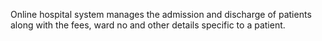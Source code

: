 Online hospital system manages the admission and discharge of patients along with the fees, ward no and other details specific to a patient.
